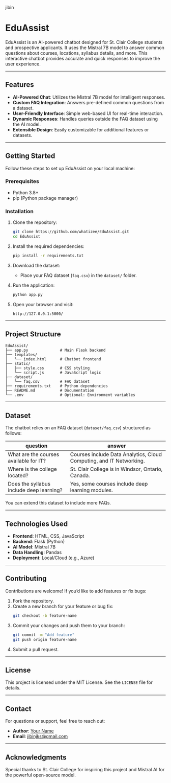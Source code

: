jibin

# EduAssist

EduAssist is an AI-powered chatbot designed for St. Clair College students and prospective applicants. It uses the Mistral 7B model to answer common questions about courses, locations, syllabus details, and more. This interactive chatbot provides accurate and quick responses to improve the user experience.

---

## Features

- **AI-Powered Chat**: Utilizes the Mistral 7B model for intelligent responses.
- **Custom FAQ Integration**: Answers pre-defined common questions from a dataset.
- **User-Friendly Interface**: Simple web-based UI for real-time interaction.
- **Dynamic Responses**: Handles queries outside the FAQ dataset using the AI model.
- **Extensible Design**: Easily customizable for additional features or datasets.

---



## Getting Started

Follow these steps to set up EduAssist on your local machine:

### Prerequisites

- Python 3.8+
- pip (Python package manager)

### Installation

1. Clone the repository:
   ```bash
   git clone https://github.com/whatizee/EduAssist.git
   cd EduAssist
   ```

2. Install the required dependencies:
   ```bash
   pip install -r requirements.txt
   ```

3. Download the dataset:
   - Place your FAQ dataset (`faq.csv`) in the `dataset/` folder.

4. Run the application:
   ```bash
   python app.py
   ```

5. Open your browser and visit:
   ```
   http://127.0.0.1:5000/
   ```

---

## Project Structure

```
EduAssist/
├── app.py              # Main Flask backend
├── templates/
│   └── index.html      # Chatbot frontend
├── static/
│   ├── style.css       # CSS styling
│   └── script.js       # JavaScript logic
├── dataset/
│   └── faq.csv         # FAQ dataset
├── requirements.txt    # Python dependencies
├── README.md           # Documentation
└── .env                # Optional: Environment variables
```

---

## Dataset

The chatbot relies on an FAQ dataset (`dataset/faq.csv`) structured as follows:

| question                                 | answer                                                                 |
|------------------------------------------|------------------------------------------------------------------------|
| What are the courses available for IT?   | Courses include Data Analytics, Cloud Computing, and IT Networking.   |
| Where is the college located?            | St. Clair College is in Windsor, Ontario, Canada.                     |
| Does the syllabus include deep learning? | Yes, some courses include deep learning modules.                      |

You can extend this dataset to include more FAQs.

---

## Technologies Used

- **Frontend**: HTML, CSS, JavaScript
- **Backend**: Flask (Python)
- **AI Model**: Mistral 7B
- **Data Handling**: Pandas
- **Deployment**: Local/Cloud (e.g., Azure)

---

## Contributing

Contributions are welcome! If you’d like to add features or fix bugs:

1. Fork the repository.
2. Create a new branch for your feature or bug fix:
   ```bash
   git checkout -b feature-name
   ```
3. Commit your changes and push them to your branch:
   ```bash
   git commit -m "Add feature"
   git push origin feature-name
   ```
4. Submit a pull request.

---

## License

This project is licensed under the MIT License. See the `LICENSE` file for details.

---

## Contact

For questions or support, feel free to reach out:

- **Author**: [Your Name](https://github.com/whatizee)
- **Email**: [jibinjks@gmail.com](mailto:jibinjks@gmail.com)

---

## Acknowledgments

Special thanks to St. Clair College for inspiring this project and Mistral AI for the powerful open-source model.

``` 
